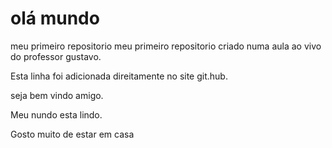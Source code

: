 # olá mundo
 meu primeiro repositorio
meu primeiro repositorio criado numa aula ao vivo do professor gustavo. 




Esta linha foi adicionada direitamente no site git.hub.

seja bem vindo amigo.

Meu nundo esta lindo.

Gosto muito de estar em casa
